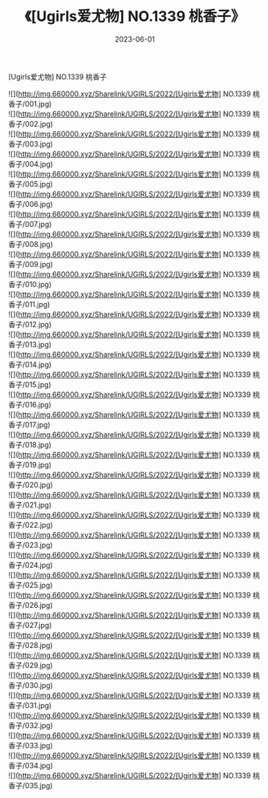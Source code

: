 ﻿---
layout: post
title:  《[Ugirls爱尤物] NO.1339 桃香子》
date:   2023-06-01
img: http://img.660000.xyz/Sharelink/UGIRLS/2022/[Ugirls爱尤物] NO.1339 桃香子/000.jpg
categories: [美女, 清纯, 唯美]
---

[Ugirls爱尤物] NO.1339 桃香子

 ![](http://img.660000.xyz/Sharelink/UGIRLS/2022/[Ugirls爱尤物] NO.1339 桃香子/001.jpg) <br>![](http://img.660000.xyz/Sharelink/UGIRLS/2022/[Ugirls爱尤物] NO.1339 桃香子/002.jpg) <br>![](http://img.660000.xyz/Sharelink/UGIRLS/2022/[Ugirls爱尤物] NO.1339 桃香子/003.jpg) <br>![](http://img.660000.xyz/Sharelink/UGIRLS/2022/[Ugirls爱尤物] NO.1339 桃香子/004.jpg) <br>![](http://img.660000.xyz/Sharelink/UGIRLS/2022/[Ugirls爱尤物] NO.1339 桃香子/005.jpg) <br>![](http://img.660000.xyz/Sharelink/UGIRLS/2022/[Ugirls爱尤物] NO.1339 桃香子/006.jpg) <br>![](http://img.660000.xyz/Sharelink/UGIRLS/2022/[Ugirls爱尤物] NO.1339 桃香子/007.jpg) <br>![](http://img.660000.xyz/Sharelink/UGIRLS/2022/[Ugirls爱尤物] NO.1339 桃香子/008.jpg) <br>![](http://img.660000.xyz/Sharelink/UGIRLS/2022/[Ugirls爱尤物] NO.1339 桃香子/009.jpg) <br>![](http://img.660000.xyz/Sharelink/UGIRLS/2022/[Ugirls爱尤物] NO.1339 桃香子/010.jpg) <br>![](http://img.660000.xyz/Sharelink/UGIRLS/2022/[Ugirls爱尤物] NO.1339 桃香子/011.jpg) <br>![](http://img.660000.xyz/Sharelink/UGIRLS/2022/[Ugirls爱尤物] NO.1339 桃香子/012.jpg) <br>![](http://img.660000.xyz/Sharelink/UGIRLS/2022/[Ugirls爱尤物] NO.1339 桃香子/013.jpg) <br>![](http://img.660000.xyz/Sharelink/UGIRLS/2022/[Ugirls爱尤物] NO.1339 桃香子/014.jpg) <br>![](http://img.660000.xyz/Sharelink/UGIRLS/2022/[Ugirls爱尤物] NO.1339 桃香子/015.jpg) <br>![](http://img.660000.xyz/Sharelink/UGIRLS/2022/[Ugirls爱尤物] NO.1339 桃香子/016.jpg) <br>![](http://img.660000.xyz/Sharelink/UGIRLS/2022/[Ugirls爱尤物] NO.1339 桃香子/017.jpg) <br>![](http://img.660000.xyz/Sharelink/UGIRLS/2022/[Ugirls爱尤物] NO.1339 桃香子/018.jpg) <br>![](http://img.660000.xyz/Sharelink/UGIRLS/2022/[Ugirls爱尤物] NO.1339 桃香子/019.jpg) <br>![](http://img.660000.xyz/Sharelink/UGIRLS/2022/[Ugirls爱尤物] NO.1339 桃香子/020.jpg) <br>![](http://img.660000.xyz/Sharelink/UGIRLS/2022/[Ugirls爱尤物] NO.1339 桃香子/021.jpg) <br>![](http://img.660000.xyz/Sharelink/UGIRLS/2022/[Ugirls爱尤物] NO.1339 桃香子/022.jpg) <br>![](http://img.660000.xyz/Sharelink/UGIRLS/2022/[Ugirls爱尤物] NO.1339 桃香子/023.jpg) <br>![](http://img.660000.xyz/Sharelink/UGIRLS/2022/[Ugirls爱尤物] NO.1339 桃香子/024.jpg) <br>![](http://img.660000.xyz/Sharelink/UGIRLS/2022/[Ugirls爱尤物] NO.1339 桃香子/025.jpg) <br>![](http://img.660000.xyz/Sharelink/UGIRLS/2022/[Ugirls爱尤物] NO.1339 桃香子/026.jpg) <br>![](http://img.660000.xyz/Sharelink/UGIRLS/2022/[Ugirls爱尤物] NO.1339 桃香子/027.jpg) <br>![](http://img.660000.xyz/Sharelink/UGIRLS/2022/[Ugirls爱尤物] NO.1339 桃香子/028.jpg) <br>![](http://img.660000.xyz/Sharelink/UGIRLS/2022/[Ugirls爱尤物] NO.1339 桃香子/029.jpg) <br>![](http://img.660000.xyz/Sharelink/UGIRLS/2022/[Ugirls爱尤物] NO.1339 桃香子/030.jpg) <br>![](http://img.660000.xyz/Sharelink/UGIRLS/2022/[Ugirls爱尤物] NO.1339 桃香子/031.jpg) <br>![](http://img.660000.xyz/Sharelink/UGIRLS/2022/[Ugirls爱尤物] NO.1339 桃香子/032.jpg) <br>![](http://img.660000.xyz/Sharelink/UGIRLS/2022/[Ugirls爱尤物] NO.1339 桃香子/033.jpg) <br>![](http://img.660000.xyz/Sharelink/UGIRLS/2022/[Ugirls爱尤物] NO.1339 桃香子/034.jpg) <br>![](http://img.660000.xyz/Sharelink/UGIRLS/2022/[Ugirls爱尤物] NO.1339 桃香子/035.jpg) <br>
